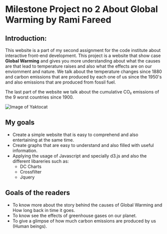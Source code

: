 # Milestone Project no 2 About Global Warming by Rami Fareed

## Introduction:

This website is a part of my second assignment for the code institute about interactive front-end development. This project is a website that show case **Global Warming** and gives you more understanding about what the causes are that lead to temperature raises and also what the effects are on our enviornment and nature. We talk about the temperature changes since 1880 and carbon emissions that are produced by each one of us since the 1950's and also emissions that are produced from fossil fuel. 

The last part of the website we talk about the cumulative CO₂ emissions of the 9 worst countries since 1900.

![Image of Yaktocat](https://i.ibb.co/wwFL4VM/techly-end-of-the-world-take-action-799x423.jpg)

## My goals

* Create a simple website that is easy to comprehend and also entertaining at the same time.
* Create graphs that are easy to understand and also filled with useful information.
* Applying the usage of Javascript and specially d3.js and also the different libareries such as: 
    - DC Charts
    - Crossfilter
    - Jquery

## Goals of the readers

* To know more about the story behind the causes of Global Warming and How long back in time it goes.
* To know see the effects of greenhouse gases on our planet. 
* To give a glimpse of how much carbon emissions are produced by us (Human beings).